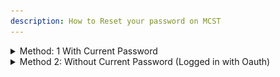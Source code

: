 ```yaml
---
description: How to Reset your password on MCST
---
```


<details>
  
<summary>Method: 1 With Current Password</summary>

1\) Navigate To Your My Account Page While Logged Into Your Account.\
2\) Then Under Update Password enter your old password and new passwo.rd.\
3\) Click Update.

<details>
  
<summary>Images</summary>

1)\
![](<../.gitbook/assets/password-reset/method1/image(1).png>)\
2)\
![](<../.gitbook/assets/password-reset/method1/image(2).png>)\
3)\
![](<../.gitbook/assets/password-reset/method1/image(3).png>)\
4)\
![](<../.gitbook/assets/password-reset/method1/image(4).png>)
</details>

</details>

<details>

<summary>Method 2: Without Current Password (Logged in with Oauth)</summary>

1\) Make Sure you are logged out of any accounts.
2\) Click login
3\) Click forgot password
4\) Enter your email
5\) Click send email
6\) Check your email
7\) Click the Reset Password Button
8\) Enter your new password
9\) Click reset password
10\) Enter your new password twice
11\) Click reset password

<details>

<summary>Images</summary>

1)\
![](<../.gitbook/assets/password-reset/method2/image(1).png>)
2)\
![](<../.gitbook/assets/password-reset/method2/image(2).png>)
3)\
![](<../.gitbook/assets/password-reset/method2/image(3).png>)
4)\
![](<../.gitbook/assets/password-reset/method2/image(4).png>)
5)\
![](<../.gitbook/assets/password-reset/method2/image(5).png>)
6)\
![](<../.gitbook/assets/password-reset/method2/image(6).png>)

</details>

)\

</details>
